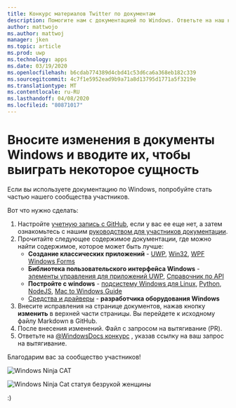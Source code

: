 ```yaml
---
title: Конкурс материалов Twitter по документам
description: Помогите нам с документацией по Windows. Ответьте на наш конкурс по Виндовсдокс Twitter, и мы добавим вас в сущность раффле.
author: mattwojo
ms.author: mattwoj
manager: jken
ms.topic: article
ms.prod: uwp
ms.technology: apps
ms.date: 03/19/2020
ms.openlocfilehash: b6cdab774389d4cbd41c53d6ca6a368eb182c339
ms.sourcegitcommit: 4c7f1e5952ead9b9a71a8d13795d1771a5f3219e
ms.translationtype: MT
ms.contentlocale: ru-RU
ms.lasthandoff: 04/08/2020
ms.locfileid: "80871017"
---
```

# <a name="contribute-to-windows-docs-and-be-entered-to-win-some-swag"></a>Вносите изменения в документы Windows и вводите их, чтобы выиграть некоторое сущность

Если вы используете документацию по Windows, попробуйте стать частью нашего сообщества участников.

Вот что нужно сделать:

1. Настройте [учетную запись с GitHub](https://github.com/join), если у вас ее еще нет, а затем ознакомьтесь с нашим [руководством для участников документации](https://docs.microsoft.com/contribute/).
2. Прочитайте следующее содержимое документации, где можно найти содержимое, которое может быть лучше:
    - **Создание классических приложений** - [UWP](https://docs.microsoft.com/windows/uwp/), [Win32](https://docs.microsoft.com/windows/win32/), [WPF](https://docs.microsoft.com/dotnet/framework/wpf/) [Windows Forms](https://docs.microsoft.com/dotnet/framework/winforms/)
    - **Библиотека пользовательского интерфейса Windows** - [элементы управления для приложений UWP](https://docs.microsoft.com/windows/uwp/design/controls-and-patterns/), [Справочник по API](https://docs.microsoft.com/uwp/api/microsoft.ui.xaml.controls?view=winui-2.3)
    - **Постройте с windows** - [подсистему Windows для Linux](https://docs.microsoft.com/windows/wsl/about), [Python](https://docs.microsoft.com/windows/python/), [NodeJS](https://docs.microsoft.com/windows/nodejs/), [Mac to Windows Guide](https://docs.microsoft.com/windows/dev-environment/mac-to-windows)
    - [Средства и драйверы](https://docs.microsoft.com/windows-hardware/drivers/) - **разработчика оборудования Windows**
3. Внесите исправления на странице документов, нажав кнопку **изменить** в верхней части страницы. Вы перейдете к исходному файлу Markdown в GitHub.
4. После внесения изменений. Файл с запросом на вытягивание (PR).
5. Ответьте на [@WindowsDocs конкурс](https://twitter.com/WindowsDocs/status/1242088720209268736) , указав ссылку на ваш запрос на вытягивание.

Благодарим вас за сообщество участников!

![Windows Ninja CAT](images/ninjacat-emoji.png)

![Windows Ninja Cat статуя безрукой женщины](images/ninjacat-statue.png)

:)
